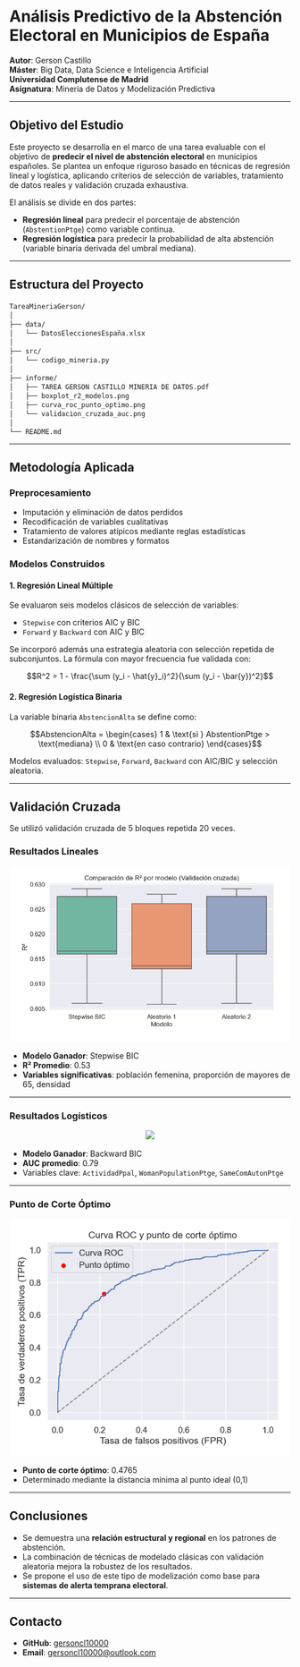 
# Análisis Predictivo de la Abstención Electoral en Municipios de España

**Autor**: Gerson Castillo  
**Máster**: Big Data, Data Science e Inteligencia Artificial  
**Universidad Complutense de Madrid**  
**Asignatura**: Minería de Datos y Modelización Predictiva  

---

## Objetivo del Estudio

Este proyecto se desarrolla en el marco de una tarea evaluable con el objetivo de **predecir el nivel de abstención electoral** en municipios españoles. Se plantea un enfoque riguroso basado en técnicas de regresión lineal y logística, aplicando criterios de selección de variables, tratamiento de datos reales y validación cruzada exhaustiva.

El análisis se divide en dos partes:

- **Regresión lineal** para predecir el porcentaje de abstención (`AbstentionPtge`) como variable continua.
- **Regresión logística** para predecir la probabilidad de alta abstención (variable binaria derivada del umbral mediana).

---

## Estructura del Proyecto

```
TareaMineriaGerson/
│
├── data/
│   └── DatosEleccionesEspaña.xlsx
│
├── src/
│   └── codigo_mineria.py
│
├── informe/
│   ├── TAREA GERSON CASTILLO MINERIA DE DATOS.pdf
│   ├── boxplot_r2_modelos.png
│   ├── curva_roc_punto_optimo.png
│   └── validacion_cruzada_auc.png
│
└── README.md
```

---

## Metodología Aplicada

### Preprocesamiento

- Imputación y eliminación de datos perdidos
- Recodificación de variables cualitativas
- Tratamiento de valores atípicos mediante reglas estadísticas
- Estandarización de nombres y formatos

### Modelos Construidos

#### 1. **Regresión Lineal Múltiple**

Se evaluaron seis modelos clásicos de selección de variables:

- `Stepwise` con criterios AIC y BIC
- `Forward` y `Backward` con AIC y BIC

Se incorporó además una estrategia aleatoria con selección repetida de subconjuntos. La fórmula con mayor frecuencia fue validada con:

```math
R^2 = 1 - \frac{\sum (y_i - \hat{y}_i)^2}{\sum (y_i - \bar{y})^2}
```

#### 2. **Regresión Logística Binaria**

La variable binaria `AbstencionAlta` se define como:

```math
AbstencionAlta = 
\begin{cases}
1 & \text{si } AbstentionPtge > \text{mediana} \\
0 & \text{en caso contrario}
\end{cases}
```

Modelos evaluados: `Stepwise`, `Forward`, `Backward` con AIC/BIC y selección aleatoria.

---

## Validación Cruzada

Se utilizó validación cruzada de 5 bloques repetida 20 veces.

### Resultados Lineales

<div align="center">
  <img src="informe/boxplot_r2_modelos.png" width="500"/>
</div>

- **Modelo Ganador**: Stepwise BIC
- **R² Promedio**: 0.53
- **Variables significativas**: población femenina, proporción de mayores de 65, densidad

---

### Resultados Logísticos

<div align="center">
  <img src="informe/validacion_cruzada_auc.png" width="500"/>
</div>

- **Modelo Ganador**: Backward BIC
- **AUC promedio**: 0.79
- Variables clave: `ActividadPpal`, `WomanPopulationPtge`, `SameComAutonPtge`

---

### Punto de Corte Óptimo

<div align="center">
  <img src="informe/curva_roc_punto_optimo.png" width="500"/>
</div>

- **Punto de corte óptimo**: 0.4765
- Determinado mediante la distancia mínima al punto ideal (0,1)

---

## Conclusiones

- Se demuestra una **relación estructural y regional** en los patrones de abstención.
- La combinación de técnicas de modelado clásicas con validación aleatoria mejora la robustez de los resultados.
- Se propone el uso de este tipo de modelización como base para **sistemas de alerta temprana electoral**.

---

## Contacto

- **GitHub**: [gersoncl10000](https://github.com/gersoncl10000/TareaMineriaGerson)
- **Email**: gersoncl10000@outlook.com

